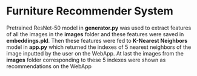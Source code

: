 # Furniture Recommender System
Pretrained ResNet-50 model in **generator.py** was used to extract features of all the images in the **images** folder and these features were saved in **embeddings.pkl**. Then these features were fed to **K-Nearest Neighbors** model in **app.py** which returned the indexes of 5 nearest neighbors of the image inputted by the user on the WebApp. At last the images from the **images** folder corresponding to these 5 indexes were shown as recommendations on the WebApp
